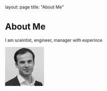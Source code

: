 layout: page
title: "About Me"

# About Me

I am sceintist, engineer, manager with experince 

![photo](photo.jpg)
